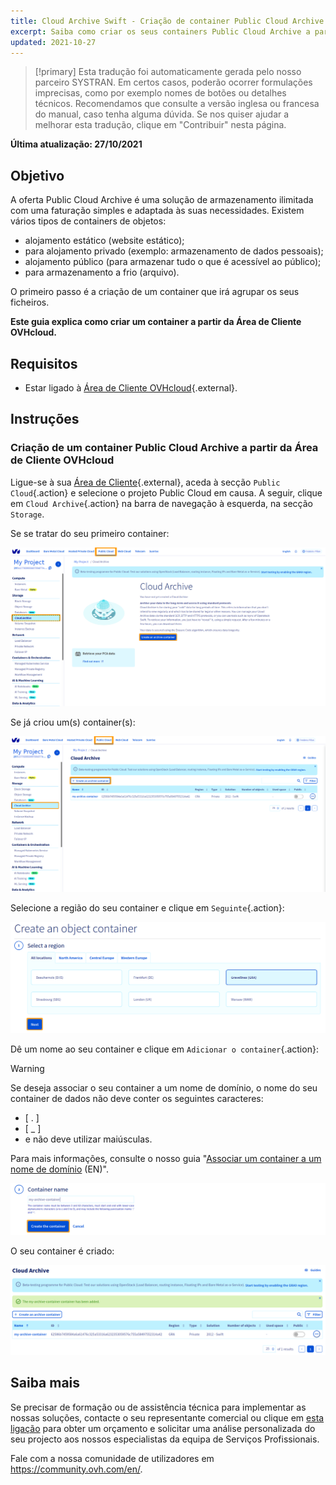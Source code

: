 ```yaml
---
title: Cloud Archive Swift - Criação de container Public Cloud Archive
excerpt: Saiba como criar os seus containers Public Cloud Archive a partir da Área de Cliente OVHcloud
updated: 2021-10-27
---
```


> [!primary]
> Esta tradução foi automaticamente gerada pelo nosso parceiro SYSTRAN. Em certos casos, poderão ocorrer formulações imprecisas, como por exemplo nomes de botões ou detalhes técnicos. Recomendamos que consulte a versão inglesa ou francesa do manual, caso tenha alguma dúvida. Se nos quiser ajudar a melhorar esta tradução, clique em "Contribuir" nesta página.
>

**Última atualização: 27/10/2021**

## Objetivo

A oferta Public Cloud Archive é uma solução de armazenamento ilimitada com uma faturação simples e adaptada às suas necessidades. Existem vários tipos de containers de objetos:

- alojamento estático (website estático);
- para alojamento privado (exemplo: armazenamento de dados pessoais);
- alojamento público (para armazenar tudo o que é acessível ao público);
- para armazenamento a frio (arquivo).

O primeiro passo é a criação de um container que irá agrupar os seus ficheiros. 

**Este guia explica como criar um container a partir da Área de Cliente OVHcloud.**

## Requisitos

- Estar ligado à [Área de Cliente OVHcloud](https://www.ovh.com/auth/?action=gotomanager&from=https://www.ovh.pt/&ovhSubsidiary=pt){.external}.

## Instruções

### Criação de um container Public Cloud Archive a partir da Área de Cliente OVHcloud

Ligue-se à sua [Área de Cliente](https://www.ovh.com/auth/?action=gotomanager&from=https://www.ovh.pt/&ovhSubsidiary=pt){.external}, aceda à secção `Public Cloud`{.action} e selecione o projeto Public Cloud em causa. A seguir, clique em `Cloud Archive`{.action} na barra de navegação à esquerda, na secção `Storage`.

Se se tratar do seu primeiro container:

![pca dashboard](images/create-container-20211006094158312.png)

Se já criou um(s) container(s):

![pca dashboard](images/create-container-20211006094851682.png)

Selecione a região do seu container e clique em `Seguinte`{.action}:

![select a region](images/create-container-20211006094448923.png)

Dê um nome ao seu container e clique em `Adicionar o container`{.action}:

> [!warning]
>
> Se deseja associar o seu container a um nome de domínio, o nome do seu container de dados não deve conter os seguintes caracteres:
> 
> - [ . ]
> - [ _ ]
> - e não deve utilizar maiúsculas.
>
> Para mais informações, consulte o nosso guia "[Associar um container a um nome de domínio](/pages/storage_and_backup/object_storage/pcs_link_domain) (EN)".
>

![container name](images/create-container-20211006094550334.png)

O seu container é criado:

![container created](images/create-container-20211006094630754.png)

## Saiba mais

Se precisar de formação ou de assistência técnica para implementar as nossas soluções, contacte o seu representante comercial ou clique em [esta ligação](https://www.ovhcloud.com/pt/professional-services/) para obter um orçamento e solicitar uma análise personalizada do seu projecto aos nossos especialistas da equipa de Serviços Profissionais.

Fale com a nossa comunidade de utilizadores em <https://community.ovh.com/en/>.
